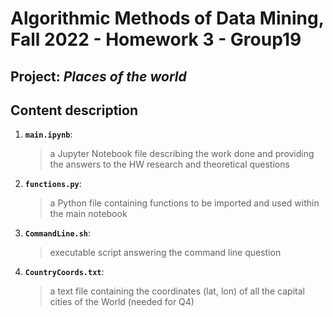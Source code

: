 # Algorithmic Methods of Data Mining, Fall 2022 - Homework 3 - Group19

## Project: *Places of the world*

## Content description
1. __`main.ipynb`__: 
	> a Jupyter Notebook file describing the work done and providing the answers to the HW research and theoretical questions
2. __`functions.py`__: 
	> a Python file containing functions to be imported and used within the main notebook
3. __`CommandLine.sh`__: 
	> executable script answering the command line question
4. __`CountryCoords.txt`__: 
	> a text file containing the coordinates (lat, lon) of all the capital cities of the World (needed for Q4)
